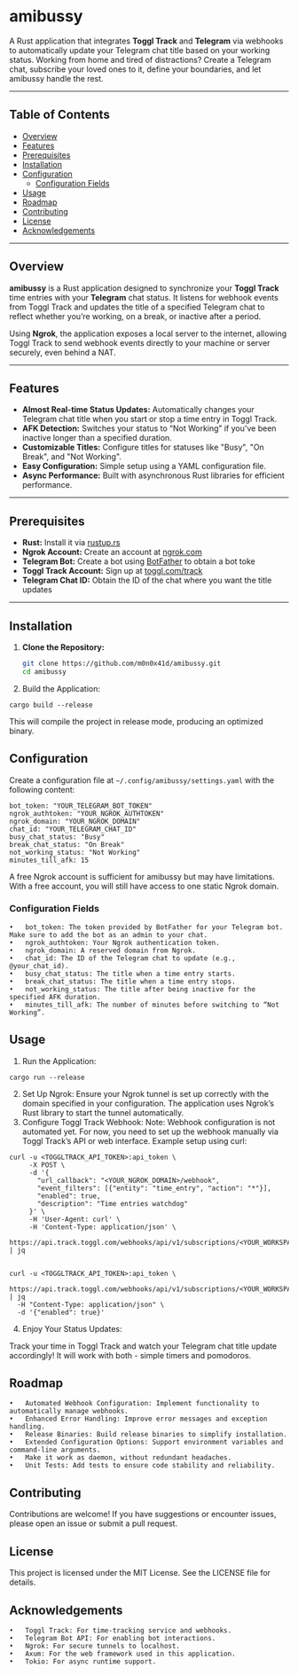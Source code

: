 # amibussy

A Rust application that integrates **Toggl Track** and **Telegram** via webhooks to automatically update your Telegram chat title based on your working status. 
Working from home and tired of distractions? 
Create a Telegram chat, subscribe your loved ones to it, define your boundaries, and let amibussy handle the rest.

---

## Table of Contents
- [Overview](#overview)
- [Features](#features)
- [Prerequisites](#prerequisites)
- [Installation](#installation)
- [Configuration](#configuration)
  - [Configuration Fields](#configuration-fields)
- [Usage](#usage)
- [Roadmap](#roadmap)
- [Contributing](#contributing)
- [License](#license)
- [Acknowledgements](#acknowledgements)

---

## Overview

**amibussy** is a Rust application designed to synchronize your **Toggl Track** time entries with your **Telegram** chat status. It listens for webhook events from Toggl Track and updates the title of a specified Telegram chat to reflect whether you’re working, on a break, or inactive after a period.

Using **Ngrok**, the application exposes a local server to the internet, allowing Toggl Track to send webhook events directly to your machine or server securely, even behind a NAT.

---

## Features

- **Almost Real-time Status Updates:** Automatically changes your Telegram chat title when you start or stop a time entry in Toggl Track.
- **AFK Detection:** Switches your status to “Not Working” if you've been inactive longer than a specified duration.
- **Customizable Titles:** Configure titles for statuses like "Busy", "On Break", and "Not Working".
- **Easy Configuration:** Simple setup using a YAML configuration file.
- **Async Performance:** Built with asynchronous Rust libraries for efficient performance.

---

## Prerequisites

- **Rust:** Install it via [rustup.rs](https://rustup.rs)
- **Ngrok Account:** Create an account at [ngrok.com](https://ngrok.com)
- **Telegram Bot:** Create a bot using [BotFather](https://t.me/BotFather) to obtain a bot toke
- **Toggl Track Account:** Sign up at [toggl.com/track](https://toggl.com/track)
- **Telegram Chat ID:** Obtain the ID of the chat where you want the title updates

---

## Installation

1. **Clone the Repository:**

   ```bash
   git clone https://github.com/m0n0x41d/amibussy.git
   cd amibussy
   ```

2.	Build the Application:

```
cargo build --release
```

This will compile the project in release mode, producing an optimized binary.

## Configuration

Create a configuration file at `~/.config/amibussy/settings.yaml` with the following content:

```
bot_token: "YOUR_TELEGRAM_BOT_TOKEN"
ngrok_authtoken: "YOUR_NGROK_AUTHTOKEN"
ngrok_domain: "YOUR_NGROK_DOMAIN"
chat_id: "YOUR_TELEGRAM_CHAT_ID"
busy_chat_status: "Busy"
break_chat_status: "On Break"
not_working_status: "Not Working"
minutes_till_afk: 15
```

A free Ngrok account is sufficient for amibussy but may have limitations. With a free account, you will still have access to one static Ngrok domain.

### Configuration Fields

	•	bot_token: The token provided by BotFather for your Telegram bot. Make sure to add the bot as an admin to your chat.
	•	ngrok_authtoken: Your Ngrok authentication token.
	•	ngrok_domain: A reserved domain from Ngrok.
	•	chat_id: The ID of the Telegram chat to update (e.g., @your_chat_id).
	•	busy_chat_status: The title when a time entry starts.
	•	break_chat_status: The title when a time entry stops.
	•	not_working_status: The title after being inactive for the specified AFK duration.
	•	minutes_till_afk: The number of minutes before switching to “Not Working”.

## Usage

1.	Run the Application:

```
cargo run --release
```


2.	Set Up Ngrok:
Ensure your Ngrok tunnel is set up correctly with the domain specified in your configuration. The application uses Ngrok’s Rust library to start the tunnel automatically.
3.	Configure Toggl Track Webhook:
Note: Webhook configuration is not automated yet. For now, you need to set up the webhook manually via Toggl Track’s API or web interface.
Example setup using curl:

```
curl -u <TOGGLTRACK_API_TOKEN>:api_token \
     -X POST \
     -d '{
       "url_callback": "<YOUR_NGROK_DOMAIN>/webhook",
       "event_filters": [{"entity": "time_entry", "action": "*"}],
       "enabled": true,
       "description": "Time entries watchdog"
     }' \
     -H 'User-Agent: curl' \
     -H 'Content-Type: application/json' \
     https://api.track.toggl.com/webhooks/api/v1/subscriptions/<YOUR_WORKSPACE_ID> | jq


curl -u <TOGGLTRACK_API_TOKEN>:api_token \
  https://api.track.toggl.com/webhooks/api/v1/subscriptions/<YOUR_WORKSPACE_ID>/<YOUR_WEBHOOK_SUBSCRIPTION_ID> | jq
  -H "Content-Type: application/json" \
  -d '{"enabled": true}'
```


4.	Enjoy Your Status Updates:

Track your time in Toggl Track and watch your Telegram chat title update accordingly!
It will work with both - simple timers and pomodoros.

## Roadmap

	•	Automated Webhook Configuration: Implement functionality to automatically manage webhooks.
	•	Enhanced Error Handling: Improve error messages and exception handling.
	•	Release Binaries: Build release binaries to simplify installation.
	•	Extended Configuration Options: Support environment variables and command-line arguments.
    •   Make it work as daemon, without redundant headaches.
	•	Unit Tests: Add tests to ensure code stability and reliability.

## Contributing

Contributions are welcome! If you have suggestions or encounter issues, please open an issue or submit a pull request.

## License

This project is licensed under the MIT License. See the LICENSE file for details.

## Acknowledgements

	•	Toggl Track: For time-tracking service and webhooks.
	•	Telegram Bot API: For enabling bot interactions.
	•	Ngrok: For secure tunnels to localhost.
	•	Axum: For the web framework used in this application.
	•	Tokio: For async runtime support.

